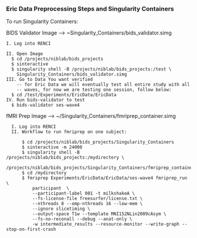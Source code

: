 ### Eric Data Preprocessing Steps and Singularity Containers



To run Singularity Containers:

BIDS Validator
  Image --> ~Singularity_Containers/bids_validator.simg

    I. Log into RENCI

    II. Open Image
      $ cd /projects/niblab/bids_projects
      $ sinteractive
      $ singularity shell -B /projects/niblab/bids_projects:/test \
        Singularity_Containers/bids_validator.simg
    III. Go to Data You want verified
        -- for Eric Data we will eventually test all entire study with all
        -- waves, for now we are testing one session, follow below:
      $ cd /test/Experiments/EricData/EricData
    IV. Run bids-validator to test
      $ bids-validator ses-wave4




fMRI Prep
  Image --> ~/Singularity_Containers/fmriprep_container.simg

      I. Log into RENCI
      II. Workflow to run fmriprep on one subject:

          $ cd /projects/niblab/bids_projects/Singularity_Containers
          $ sinteractive -m 24000
          $ singularity shell -B /projects/niblab/bids_projects:/mydirectory \
           /projects/niblab/bids_projects/Singularity_Containers/fmriprep_container.simg
          $ cd /mydirectory
          $ fmriprep Experiments/EricData/EricData/ses-wave4 fmriprep_run \
              participant  \
              --participant-label 001 -t milkshakeA \
              --fs-license-file freesurfer/license.txt \
              --nthreads 8 --omp-nthreads 16 --low-mem \
              --ignore slicetiming \
              --output-space T1w --template MNI152NLin2009cAsym \
              --fs-no-reconall --debug --anat-only \
              -w intermediate_results --resource-monitor --write-graph --stop-on-first-crash
